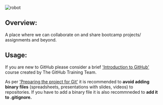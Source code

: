 ![robot](https://user-images.githubusercontent.com/95383833/149815254-8d3cf96d-690c-4cb1-b1c1-55957fdb65a6.png)

## Overview:

A place where we can collaborate on and share bootcamp projects/ assignments and beyond.

## Usage:

If you are new to GitHub please consider a brief ['Introduction to GitHub'](https://lab.github.com/) course created by The GitHub Training Team.

As per ['Preparing the project for Git'](https://github.com/adobiss/github-upload/issues/2) it is recommended to **avoid adding binary files** (spreadsheets, presentations with slides, videos) to repositories. If you have to add a binary file it is also recommneded to **add it to .gitignore.**
